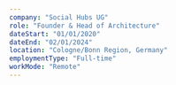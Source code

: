 ```yaml
---
company: "Social Hubs UG"
role: "Founder & Head of Architecture"
dateStart: "01/01/2020"
dateEnd: "02/01/2024"
location: "Cologne/Bonn Region, Germany"
employmentType: "Full-time"
workMode: "Remote"
---
```

